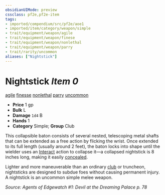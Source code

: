 ```yaml
---
obsidianUIMode: preview
cssclass: pf2e,pf2e-item
tags:
- imported/compendium/src/pf2e/aoe1
- imported/item/category/weapon/simple
- trait/equipment/weapon/agile
- trait/equipment/weapon/finese
- trait/equipment/weapon/nonlethal
- trait/equipment/weapon/parry
- trait/rarity/uncommon
aliases: ["Nightstick"]
---
```

# Nightstick *Item 0*  
[agile](agile.md)  [finesse](finesse.md)  [nonlethal](nonlethal.md)  [parry](parry.md)  [uncommon](uncommon.md)  

- **Price** 1 gp
- **Bulk** L
- **Damage** `1d4` B
- **Hands** 1
- **Category** Simple; **Group** Club 

This collapsible baton consists of several nested, telescoping metal shafts that can be extended as a free action by flicking the wrist. Once extended to its full length (usually around 2 feet), the baton locks into shape until the wielder uses an [Interact](interact.md) action to collapse it—a collapsed nightstick is 8 inches long, making it easily [concealed](conceal-an-object.md).

Lighter and more maneuverable than an ordinary [club](club.md) or truncheon, nightsticks are designed to subdue foes without causing permanent injury. A nightstick is an uncommon simple melee weapon.

*Source: Agents of Edgewatch #1: Devil at the Dreaming Palace p. 78*
